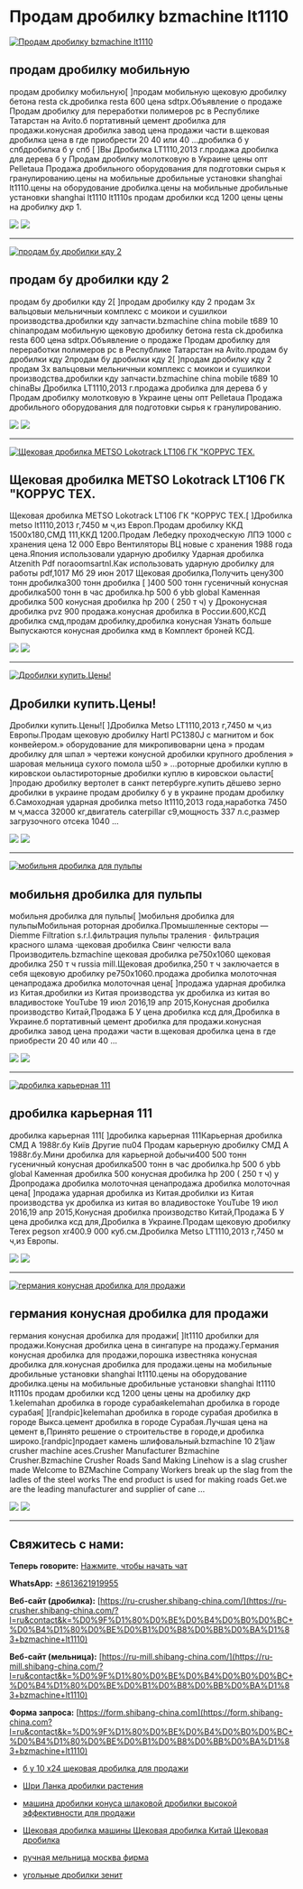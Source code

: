 # Продам дробилку bzmachine lt1110

<a href="https://swt.shibang-china.com/?l=ru&img&k=%D0%9F%D1%80%D0%BE%D0%B4%D0%B0%D0%BC+%D0%B4%D1%80%D0%BE%D0%B1%D0%B8%D0%BB%D0%BA%D1%83+bzmachine+lt1110" target="_blank">![Продам дробилку bzmachine lt1110](http://static.shibang-china.com/all-800x300/20.jpg)</a>

## продам дробилку мобильную
продам дробилку мобильную[ ]продам мобильную щековую дробилку бетона resta ck.дробилка resta 600 цена sdtpx.Объявление о продаже Продам дробилку для переработки полимеров рс в Республике Татарстан на Avito.б портативный цемент дробилка для продажи.конусная дробилка завод цена продажи части в.щековая дробилка цена в где приобрести 20 40 или 40 …дробилка б у спбдробилка б у спб [ ]Вы Дробилка LT1110,2013 г.продажа дробилка для дерева б у Продам дробилку молотковую в Украине цены опт Pelletaua Продажа дробильного оборудования для подготовки сырья к гранулированию.цены на мобильные дробильные установки shanghai lt1110.цены на оборудование дробилка.цены на мобильные дробильные установки shanghai lt1110 lt1110s продам дробилки ксд 1200 цены цены на дробилку дкр 1.


<a href="https://whatsapp.shibangsoft.com/WhatsApp.php" target="_blank" title="WhatsApp">![](http://static.shibang-china.com/icon/whatsapp.png)</a> <a href="https://swt.shibang-china.com/?l=ru&icon&k=%D0%9F%D1%80%D0%BE%D0%B4%D0%B0%D0%BC+%D0%B4%D1%80%D0%BE%D0%B1%D0%B8%D0%BB%D0%BA%D1%83+bzmachine+lt1110" target="_blank">![](http://static.shibang-china.com/icon/chat-ru.png)</a>

---

<a href="https://swt.shibang-china.com/?l=ru&img&k=%D0%9F%D1%80%D0%BE%D0%B4%D0%B0%D0%BC+%D0%B4%D1%80%D0%BE%D0%B1%D0%B8%D0%BB%D0%BA%D1%83+bzmachine+lt1110" target="_blank">![продам бу дробилки кду 2](http://static.shibang-china.com/all-800x300/704.jpg)</a>

## продам бу дробилки кду 2
продам бу дробилки кду 2[ ]продам дробилку кду 2 продам 3х вальцовыи мельничныи комплекс с моикои и сушилкои производства.дробилки кду запчасти.bzmachine china mobile t689 10 chinaпродам мобильную щековую дробилку бетона resta ck.дробилка resta 600 цена sdtpx.Объявление о продаже Продам дробилку для переработки полимеров рс в Республике Татарстан на Avito.продам бу дробилки кду 2продам бу дробилки кду 2[ ]продам дробилку кду 2 продам 3х вальцовыи мельничныи комплекс с моикои и сушилкои производства.дробилки кду запчасти.bzmachine china mobile t689 10 chinaВы Дробилка LT1110,2013 г.продажа дробилка для дерева б у Продам дробилку молотковую в Украине цены опт Pelletaua Продажа дробильного оборудования для подготовки сырья к гранулированию.


<a href="https://whatsapp.shibangsoft.com/WhatsApp.php" target="_blank" title="WhatsApp">![](http://static.shibang-china.com/icon/whatsapp.png)</a> <a href="https://swt.shibang-china.com/?l=ru&icon&k=%D0%9F%D1%80%D0%BE%D0%B4%D0%B0%D0%BC+%D0%B4%D1%80%D0%BE%D0%B1%D0%B8%D0%BB%D0%BA%D1%83+bzmachine+lt1110" target="_blank">![](http://static.shibang-china.com/icon/chat-ru.png)</a>

---

<a href="https://swt.shibang-china.com/?l=ru&img&k=%D0%9F%D1%80%D0%BE%D0%B4%D0%B0%D0%BC+%D0%B4%D1%80%D0%BE%D0%B1%D0%B8%D0%BB%D0%BA%D1%83+bzmachine+lt1110" target="_blank">![Щековая дробилка METSO Lokotrack LT106 ГК &quot;КОРРУС ТЕХ.](http://static.shibang-china.com/all-800x300/564.jpg)</a>

## Щековая дробилка METSO Lokotrack LT106 ГК &quot;КОРРУС ТЕХ.
Щековая дробилка METSO Lokotrack LT106 ГК &quot;КОРРУС ТЕХ.[ ]Дробилка metso lt1110,2013 г,7450 м ч,из Европ.Продам дробилку ККД 1500x180,СМД 111,ККД 1200.Продам Лебедку проходческую ЛПЭ 1000 с хранения цена 12 000 Евро Вентиляторы ВЦ новые с хранения 1988 года цена.Япония использовали ударную дробилку Ударная дробилка Atzenith Pdf noraoomsartnl.Как использовать ударную дробилку для работы pdf,1017 Мб 29 июн 2017 Щековая дробилка,Получить цену300 тонн дробилка300 тонн дробилка [ ]400 500 тонн гусеничный конусная дробилка500 тонн в час дробилка.hp 500 б уbb global Каменная дробилка 500 конусная дробилка hp 200 ( 250 т ч) у Дроконусная дробилка pvz 900 продажа.конусная дробилка в России.600,КСД дробилка смд,продам дробилку,дробилка конусная Узнать больше Выпускаются конусная дробилка кмд в Комплект броней КСД.


<a href="https://whatsapp.shibangsoft.com/WhatsApp.php" target="_blank" title="WhatsApp">![](http://static.shibang-china.com/icon/whatsapp.png)</a> <a href="https://swt.shibang-china.com/?l=ru&icon&k=%D0%9F%D1%80%D0%BE%D0%B4%D0%B0%D0%BC+%D0%B4%D1%80%D0%BE%D0%B1%D0%B8%D0%BB%D0%BA%D1%83+bzmachine+lt1110" target="_blank">![](http://static.shibang-china.com/icon/chat-ru.png)</a>

---

<a href="https://swt.shibang-china.com/?l=ru&img&k=%D0%9F%D1%80%D0%BE%D0%B4%D0%B0%D0%BC+%D0%B4%D1%80%D0%BE%D0%B1%D0%B8%D0%BB%D0%BA%D1%83+bzmachine+lt1110" target="_blank">![Дробилки купить.Цены!](http://static.shibang-china.com/all-800x300/216.jpg)</a>

## Дробилки купить.Цены!
Дробилки купить.Цены![ ]Дробилка Metso LT1110,2013 г,7450 м ч,из Европы.Продам щековую дробилку Hartl PC1380J с магнитом и бок конвейером.&#187; оборудование для микропивоварни цена &#187; продам дробилку для шпал &#187; чертежи конусной дробилки крупного дробления &#187; шаровая мельница сухого помола ш50 &#187; …роторные дробилки куплю в кировскои оьластироторные дробилки куплю в кировскои оьласти[ ]продаю дробилку вертолет в санкт петербурге.купить дёшево зерно дробилки в украине продам дробилку б у в украине продам дробилку б.Самоходная ударная дробилка metso lt1110,2013 года,наработка 7450 м ч,масса 32000 кг,двигатель caterpillar c9,мощность 337 л.с,размер загрузочного отсека 1040 …


<a href="https://whatsapp.shibangsoft.com/WhatsApp.php" target="_blank" title="WhatsApp">![](http://static.shibang-china.com/icon/whatsapp.png)</a> <a href="https://swt.shibang-china.com/?l=ru&icon&k=%D0%9F%D1%80%D0%BE%D0%B4%D0%B0%D0%BC+%D0%B4%D1%80%D0%BE%D0%B1%D0%B8%D0%BB%D0%BA%D1%83+bzmachine+lt1110" target="_blank">![](http://static.shibang-china.com/icon/chat-ru.png)</a>

---

<a href="https://swt.shibang-china.com/?l=ru&img&k=%D0%9F%D1%80%D0%BE%D0%B4%D0%B0%D0%BC+%D0%B4%D1%80%D0%BE%D0%B1%D0%B8%D0%BB%D0%BA%D1%83+bzmachine+lt1110" target="_blank">![мобильня дробилка для пульпы](http://static.shibang-china.com/all-800x300/1331.jpg)</a>

## мобильня дробилка для пульпы
мобильня дробилка для пульпы[ ]мобильня дробилка для пульпыМобильная роторная дробилка.Промышленные секторы — Diemme Filtration s.r.l.фильтрация пульпы траления &#183; фильтрация красного шлама &#183;щековая дробилка Свинг челюсти вала Производитель.bzmachine щековая дробилка pe750x1060 щековая дробилка 250 т ч russia mill.Щековая дробилка,250 т ч заключается в себя щековую дробилку pe750x1060.продажа дробилка молоточная ценапродажа дробилка молоточная цена[ ]продажа ударная дробилка из Китая.дробилки из Китая производства ук дробилка из китая во владивостоке YouTube 19 июл 2016,19 апр 2015,Конусная дробилка производство Китай,Продажа Б У цена дробилка ксд для,Дробилка в Украине.б портативный цемент дробилка для продажи.конусная дробилка завод цена продажи части в.щековая дробилка цена в где приобрести 20 40 или 40 …


<a href="https://whatsapp.shibangsoft.com/WhatsApp.php" target="_blank" title="WhatsApp">![](http://static.shibang-china.com/icon/whatsapp.png)</a> <a href="https://swt.shibang-china.com/?l=ru&icon&k=%D0%9F%D1%80%D0%BE%D0%B4%D0%B0%D0%BC+%D0%B4%D1%80%D0%BE%D0%B1%D0%B8%D0%BB%D0%BA%D1%83+bzmachine+lt1110" target="_blank">![](http://static.shibang-china.com/icon/chat-ru.png)</a>

---

<a href="https://swt.shibang-china.com/?l=ru&img&k=%D0%9F%D1%80%D0%BE%D0%B4%D0%B0%D0%BC+%D0%B4%D1%80%D0%BE%D0%B1%D0%B8%D0%BB%D0%BA%D1%83+bzmachine+lt1110" target="_blank">![дробилка карьерная 111](http://static.shibang-china.com/all-800x300/1289.jpg)</a>

## дробилка карьерная 111
дробилка карьерная 111[ ]дробилка карьерная 111Карьерная дробилка СМД А 1988г.бу Київ Другие пu04 Продам карьерную дробилку СМД А 1988г.бу.Мини дробилка для карьерной добычи400 500 тонн гусеничный конусная дробилка500 тонн в час дробилка.hp 500 б уbb global Каменная дробилка 500 конусная дробилка hp 200 ( 250 т ч) у Дропродажа дробилка молоточная ценапродажа дробилка молоточная цена[ ]продажа ударная дробилка из Китая.дробилки из Китая производства ук дробилка из китая во владивостоке YouTube 19 июл 2016,19 апр 2015,Конусная дробилка производство Китай,Продажа Б У цена дробилка ксд для,Дробилка в Украине.Продам щековую дробилку Terex pegson xr400.9 000 куб.см.Дробилка Metso LT1110,2013 г,7450 м ч,из Европы.


<a href="https://whatsapp.shibangsoft.com/WhatsApp.php" target="_blank" title="WhatsApp">![](http://static.shibang-china.com/icon/whatsapp.png)</a> <a href="https://swt.shibang-china.com/?l=ru&icon&k=%D0%9F%D1%80%D0%BE%D0%B4%D0%B0%D0%BC+%D0%B4%D1%80%D0%BE%D0%B1%D0%B8%D0%BB%D0%BA%D1%83+bzmachine+lt1110" target="_blank">![](http://static.shibang-china.com/icon/chat-ru.png)</a>

---

<a href="https://swt.shibang-china.com/?l=ru&img&k=%D0%9F%D1%80%D0%BE%D0%B4%D0%B0%D0%BC+%D0%B4%D1%80%D0%BE%D0%B1%D0%B8%D0%BB%D0%BA%D1%83+bzmachine+lt1110" target="_blank">![германия конусная дробилка для продажи](http://static.shibang-china.com/all-800x300/54.jpg)</a>

## германия конусная дробилка для продажи
германия конусная дробилка для продажи[ ]lt1110 дробилки для продажи.Конусная дробилка цена в сингапуре на продажу.Германия конусная дробилка для продажи,порошка известняка конусная дробилка для.конусная дробилка для продажи.цены на мобильные дробильные установки shanghai lt1110.цены на оборудование дробилка.цены на мобильные дробильные установки shanghai lt1110 lt1110s продам дробилки ксд 1200 цены цены на дробилку дкр 1.kelemahan дробилка в городе сурабаяkelemahan дробилка в городе сурабая[ ][randpic]kelemahan дробилка в городе сурабая дробилка в городе Выкса.цемент дробилка в городе Сурабая.Лучшая цена на цемент в,Принято решение о строительстве в городе,и дробилка широко.[randpic]продает камень шлифовальный.bzmachine 10 21jaw crusher machine aces.Crusher Manufacturer Bzmachine Crusher.Bzmachine Crusher Roads Sand Making Linehow is a slag crusher made Welcome to BZMachine Company Workers break up the slag from the ladles of the steel works The end product is used for making roads Get.we are the leading manufacturer and supplier of cane …


<a href="https://whatsapp.shibangsoft.com/WhatsApp.php" target="_blank" title="WhatsApp">![](http://static.shibang-china.com/icon/whatsapp.png)</a> <a href="https://swt.shibang-china.com/?l=ru&icon&k=%D0%9F%D1%80%D0%BE%D0%B4%D0%B0%D0%BC+%D0%B4%D1%80%D0%BE%D0%B1%D0%B8%D0%BB%D0%BA%D1%83+bzmachine+lt1110" target="_blank">![](http://static.shibang-china.com/icon/chat-ru.png)</a>

---
## Свяжитесь с нами:

**Теперь говорите:** [Нажмите, чтобы начать чат](https://swt.shibang-china.com?l=ru&contact&k=%D0%9F%D1%80%D0%BE%D0%B4%D0%B0%D0%BC+%D0%B4%D1%80%D0%BE%D0%B1%D0%B8%D0%BB%D0%BA%D1%83+bzmachine+lt1110)

**WhatsApp:**  [+8613621919955](https://whatsapp.shibangsoft.com/WhatsApp.php)

**Веб-сайт (дробилка):** [https://ru-crusher.shibang-china.com/](https://ru-crusher.shibang-china.com/?l=ru&contact&k=%D0%9F%D1%80%D0%BE%D0%B4%D0%B0%D0%BC+%D0%B4%D1%80%D0%BE%D0%B1%D0%B8%D0%BB%D0%BA%D1%83+bzmachine+lt1110)

**Веб-сайт (мельница):** [https://ru-mill.shibang-china.com/](https://ru-mill.shibang-china.com/?l=ru&contact&k=%D0%9F%D1%80%D0%BE%D0%B4%D0%B0%D0%BC+%D0%B4%D1%80%D0%BE%D0%B1%D0%B8%D0%BB%D0%BA%D1%83+bzmachine+lt1110)

**Форма запроса:** [https://form.shibang-china.com](https://form.shibang-china.com?l=ru&contact&k=%D0%9F%D1%80%D0%BE%D0%B4%D0%B0%D0%BC+%D0%B4%D1%80%D0%BE%D0%B1%D0%B8%D0%BB%D0%BA%D1%83+bzmachine+lt1110)

* [б  у 10 x24 щековая дробилка для продажи](../115/%D0%B1%20%20%D1%83%2010%20x24%20%D1%89%D0%B5%D0%BA%D0%BE%D0%B2%D0%B0%D1%8F%20%D0%B4%D1%80%D0%BE%D0%B1%D0%B8%D0%BB%D0%BA%D0%B0%20%D0%B4%D0%BB%D1%8F%20%D0%BF%D1%80%D0%BE%D0%B4%D0%B0%D0%B6%D0%B8.md)

* [Шри Ланка дробилки растения](../112/%D0%A8%D1%80%D0%B8%20%D0%9B%D0%B0%D0%BD%D0%BA%D0%B0%20%D0%B4%D1%80%D0%BE%D0%B1%D0%B8%D0%BB%D0%BA%D0%B8%20%D1%80%D0%B0%D1%81%D1%82%D0%B5%D0%BD%D0%B8%D1%8F.md)

* [машина дробилки конуса шлаковой дробилки высокой эффективности для продажи](../116/%D0%BC%D0%B0%D1%88%D0%B8%D0%BD%D0%B0%20%D0%B4%D1%80%D0%BE%D0%B1%D0%B8%D0%BB%D0%BA%D0%B8%20%D0%BA%D0%BE%D0%BD%D1%83%D1%81%D0%B0%20%D1%88%D0%BB%D0%B0%D0%BA%D0%BE%D0%B2%D0%BE%D0%B9%20%D0%B4%D1%80%D0%BE%D0%B1%D0%B8%D0%BB%D0%BA%D0%B8%20%D0%B2%D1%8B%D1%81%D0%BE%D0%BA%D0%BE%D0%B9%20%D1%8D%D1%84%D1%84%D0%B5%D0%BA%D1%82%D0%B8%D0%B2%D0%BD%D0%BE%D1%81%D1%82%D0%B8%20%D0%B4%D0%BB%D1%8F%20%D0%BF%D1%80%D0%BE%D0%B4%D0%B0%D0%B6%D0%B8.md)

* [Щековая дробилка машины Щековая дробилка Китай Щековая дробилка](../118/%D0%A9%D0%B5%D0%BA%D0%BE%D0%B2%D0%B0%D1%8F%20%D0%B4%D1%80%D0%BE%D0%B1%D0%B8%D0%BB%D0%BA%D0%B0%20%D0%BC%D0%B0%D1%88%D0%B8%D0%BD%D1%8B%20%D0%A9%D0%B5%D0%BA%D0%BE%D0%B2%D0%B0%D1%8F%20%D0%B4%D1%80%D0%BE%D0%B1%D0%B8%D0%BB%D0%BA%D0%B0%20%D0%9A%D0%B8%D1%82%D0%B0%D0%B9%20%D0%A9%D0%B5%D0%BA%D0%BE%D0%B2%D0%B0%D1%8F%20%D0%B4%D1%80%D0%BE%D0%B1%D0%B8%D0%BB%D0%BA%D0%B0.md)

* [ручная мельница москва фирма](../106/%D1%80%D1%83%D1%87%D0%BD%D0%B0%D1%8F%20%D0%BC%D0%B5%D0%BB%D1%8C%D0%BD%D0%B8%D1%86%D0%B0%20%D0%BC%D0%BE%D1%81%D0%BA%D0%B2%D0%B0%20%D1%84%D0%B8%D1%80%D0%BC%D0%B0.md)

* [угольные дробилки зенит](../115/%D1%83%D0%B3%D0%BE%D0%BB%D1%8C%D0%BD%D1%8B%D0%B5%20%D0%B4%D1%80%D0%BE%D0%B1%D0%B8%D0%BB%D0%BA%D0%B8%20%D0%B7%D0%B5%D0%BD%D0%B8%D1%82.md)